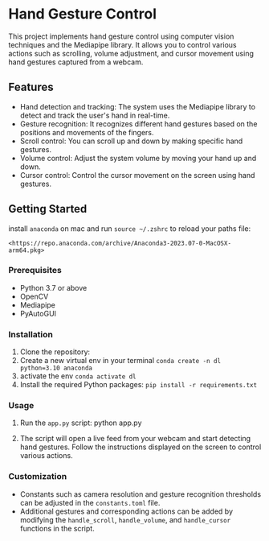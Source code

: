 # Hand Gesture Control

This project implements hand gesture control using computer vision techniques and the Mediapipe library. It allows you to control various actions such as scrolling, volume adjustment, and cursor movement using hand gestures captured from a webcam.

## Features

- Hand detection and tracking: The system uses the Mediapipe library to detect and track the user's hand in real-time.
- Gesture recognition: It recognizes different hand gestures based on the positions and movements of the fingers.
- Scroll control: You can scroll up and down by making specific hand gestures.
- Volume control: Adjust the system volume by moving your hand up and down.
- Cursor control: Control the cursor movement on the screen using hand gestures.

## Getting Started
install `anaconda` on mac and run `source ~/.zshrc`  to reload your paths file:

`<https://repo.anaconda.com/archive/Anaconda3-2023.07-0-MacOSX-arm64.pkg>`

### Prerequisites

- Python 3.7 or above
- OpenCV
- Mediapipe
- PyAutoGUI

### Installation

1. Clone the repository:
2. Create a new virtual env in your terminal
   `conda create -n dl python=3.10 anaconda`
3. activate the env
   `conda activate dl`
4. Install the required Python packages:
    `pip install -r requirements.txt`

### Usage

1. Run the `app.py` script:
python app.py

2. The script will open a live feed from your webcam and start detecting hand gestures. Follow the instructions displayed on the screen to control various actions.

### Customization

- Constants such as camera resolution and gesture recognition thresholds can be adjusted in the `constants.toml` file.
- Additional gestures and corresponding actions can be added by modifying the `handle_scroll`, `handle_volume`, and `handle_cursor` functions in the script.
